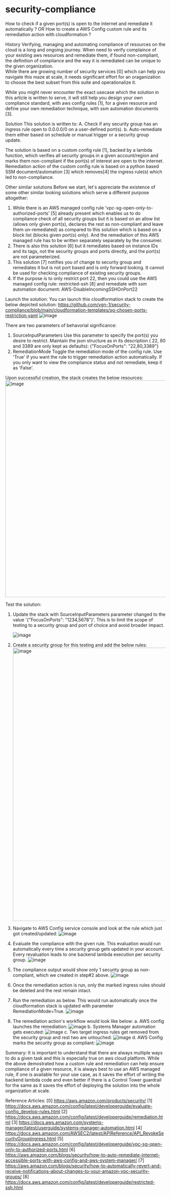 # security-compliance
How to check if a given port(s) is open to the internet and remediate it automatically ? 
OR
How to create a AWS Config custom rule and its remediation action with cloudformation ? 

History
Verifying, managing and automating compliance of resources on the cloud is a long and ongoing journey. When need to verify complaince of your existing aws resources and remediate them, if found non-compliant, the definition of compliance and the way it is remediated can be unique to the given organization.  
While there are growing number of security services [0] which can help you navigate this maze at scale, it needs significant effort for an oraganization to choose the best subset from this suite and operationalize it. 

While you might never encounter the exact usecase which the solution in this article is written to serve, it will still help you design your own compliance standard, with aws config rules [1], for a given resource and define your own remediation technique, with ssm automation documents [3]. 

Solution
This solution is written to: 
A. Check if any security group has an ingress rule open to 0.0.0.0/0 on a user-defined port(s).
b. Auto-remediate them either based on schedule or manual trigger or a security group update. 

The solution is based on a custom config rule [1], backed by a lambda function, which verifies all security groups in a given account/region and marks them non-compliant if the port(s) of interest are open to the internet. 
Remediation action of the custom config rule is based on a python based SSM document/automation [3] which removes[4] the ingress rule(s) which led to non-compliance. 

Other similar solutions
Before we start, let's appreciate the existence of some other similar looking solutions which serve a different purpose altogether:
1. While there is an AWS managed config rule 'vpc-sg-open-only-to-authorized-ports' [5] already present which enables us to do compliance check of all security groups but it is based on an allow list (allows only given port(s), declares the rest as non-compliant and leave them un-remediated) as compared to this solution which is based on a block list (blocks given port(s) only). And the remediation of this AWS managed rule has to be written separately separately by the consumer. 
2. There is also this solution [6] but it remediates based on instance IDs and its tags, not the security groups and ports directly, and the port(s) are not parameterized. 
3. This solution [7] notifies you of change to security group and remediates it but is not port based and is only forward looking. It cannot be used for checking compliance of existing security groups. 
4. If the purpose is to only restrict port 22, then you could use the AWS managed config rule: restricted-ssh [8] and remediate with ssm automation document: AWS-DisableIncomingSSHOnPort22

Launch the solution:
You can launch this cloudformation stack to create the below depicted solution:
https://github.com/vgn-1/security-compliance/blob/main/cloudformation-templates/sg-chosen-ports-restriction.yaml
![image](https://github.com/vgn-1/security-compliance/assets/109327302/2c8a1e83-61f3-4452-9cd2-3da83e7f27ba)

There are two parameters of behavorial significance:
1. SourceInputParameters
Use this parameter to specify the port(s) you desire to restrict. Maintain the json structure as in its description ( 22, 80 and 3389 are only kept as defaults):
{"FocusOnPorts": "22,80,3389"}
2. RemediationMode
Toggle the remediation mode of the config rule. Use 'True' if you want the rule to trigger remediation action automatically. If you only want to view the compliance status and not remediate, keep it as 'False'.

Upon successful creation, the stack creates the below resources:
<img width="679" alt="image" src="https://github.com/vgn-1/security-compliance/assets/109327302/87bb705d-5fd7-4874-9056-49a4a5463d54">


Test the solution:
1. Update the stack with SourceInputParameters parameter changed to the value '{"FocusOnPorts": "1234,5678"}'.
   This is to limit the scope of testing to a security group and port of choice and avoid broader impact. 

   ![image](https://github.com/vgn-1/security-compliance/assets/109327302/ffc31b1c-36e4-4235-884f-d51864057f08)


2. Create a security group for this testing and add the below rules:
   <img width="856" alt="image" src="https://github.com/vgn-1/security-compliance/assets/109327302/87850008-186a-4f09-98af-4f7f8e18a963">

3. Navigate to AWS Config service console and look at the rule which just got created/updated:
![image](https://github.com/vgn-1/security-compliance/assets/109327302/0d5b9797-c790-43ce-a73f-9d45165d081c)


4. Evaluate the compliance with the given rule. This evaluation would run automatically every time a security group gets updated in your account.  Every revaluation leads to one backend lambda execution per security group. 
![image](https://github.com/vgn-1/security-compliance/assets/109327302/2488d616-a5bb-46d8-a977-82d8551f4501)

5. The compliance output would show only 1 security group as non-compliant, which we created in step#2 above.
   ![image](https://github.com/vgn-1/security-compliance/assets/109327302/25d9635c-4c06-4259-a2c8-da7ac0aeb11e)


6. Once the remediation action is run, only the marked ingress rules should be deleted and the rest remain intact.
7. Run the remediation as below. This would run automatically once the cloudformation stack is updated with parameter RemediationMode=True. 
   ![image](https://github.com/vgn-1/security-compliance/assets/109327302/2cf670e3-4b1d-4972-ae78-8e4b39c0680b)

8. The remediation action's workflow would look like below:
   a. AWS config launches the remediation:
     ![image](https://github.com/vgn-1/security-compliance/assets/109327302/3ca2c326-45ed-4193-8f88-c0993d13468a)
   b. Systems Manager automation gets executed:
     ![image](https://github.com/vgn-1/security-compliance/assets/109327302/a775942c-8912-43b4-a5fc-a66b05128bb1)
   c. Two target ingress rules get removed from the security group and rest two are untouched:
     ![image](https://github.com/vgn-1/security-compliance/assets/109327302/3222e147-bd7e-4506-8a59-89c89aef5e57)
   d. AWS Config marks the security group as compliant:
     ![image](https://github.com/vgn-1/security-compliance/assets/109327302/470ca8a7-54e3-4538-904b-2fc2445dc5f4)

Summary:
It is important to understand that there are always multiple ways to do a given task and this is especially true on aws cloud platform. 
While the above demostrated how a custom rule and remediation can help ensure compliance of a given resource, it is always best to use an AWS managed rule, if one is available for your use case, as it saves the effort of writing the backend lambda code and even better if there is a Control Tower guardrail for the same as it saves the effort of deploying the solution into the whole organization at scale. 


Reference Articles:
[0] https://aws.amazon.com/products/security/
[1] https://docs.aws.amazon.com/config/latest/developerguide/evaluate-config_develop-rules.html
[2] https://docs.aws.amazon.com/config/latest/developerguide/remediation.html
[3] https://docs.aws.amazon.com/systems-manager/latest/userguide/systems-manager-automation.html
[4] https://docs.aws.amazon.com/AWSEC2/latest/APIReference/API_RevokeSecurityGroupIngress.html
[5] https://docs.aws.amazon.com/config/latest/developerguide/vpc-sg-open-only-to-authorized-ports.html
[6] https://aws.amazon.com/blogs/security/how-to-auto-remediate-internet-accessible-ports-with-aws-config-and-aws-system-manager/
[7] https://aws.amazon.com/blogs/security/how-to-automatically-revert-and-receive-notifications-about-changes-to-your-amazon-vpc-security-groups/
[8] https://docs.aws.amazon.com/config/latest/developerguide/restricted-ssh.html


